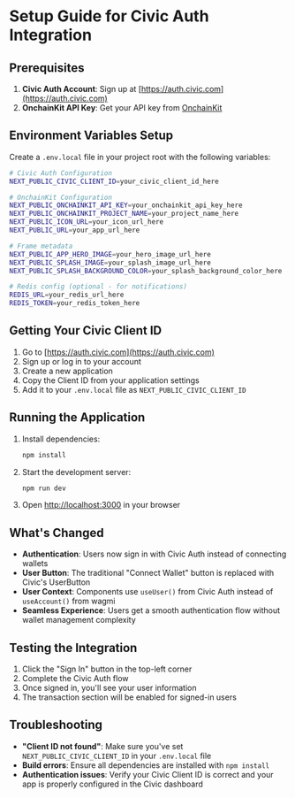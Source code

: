 # Setup Guide for Civic Auth Integration

## Prerequisites

1. **Civic Auth Account**: Sign up at [https://auth.civic.com](https://auth.civic.com)
2. **OnchainKit API Key**: Get your API key from [OnchainKit](https://onchainkit.xyz)

## Environment Variables Setup

Create a `.env.local` file in your project root with the following variables:

```bash
# Civic Auth Configuration
NEXT_PUBLIC_CIVIC_CLIENT_ID=your_civic_client_id_here

# OnchainKit Configuration
NEXT_PUBLIC_ONCHAINKIT_API_KEY=your_onchainkit_api_key_here
NEXT_PUBLIC_ONCHAINKIT_PROJECT_NAME=your_project_name_here
NEXT_PUBLIC_ICON_URL=your_icon_url_here
NEXT_PUBLIC_URL=your_app_url_here

# Frame metadata
NEXT_PUBLIC_APP_HERO_IMAGE=your_hero_image_url_here
NEXT_PUBLIC_SPLASH_IMAGE=your_splash_image_url_here
NEXT_PUBLIC_SPLASH_BACKGROUND_COLOR=your_splash_background_color_here

# Redis config (optional - for notifications)
REDIS_URL=your_redis_url_here
REDIS_TOKEN=your_redis_token_here
```

## Getting Your Civic Client ID

1. Go to [https://auth.civic.com](https://auth.civic.com)
2. Sign up or log in to your account
3. Create a new application
4. Copy the Client ID from your application settings
5. Add it to your `.env.local` file as `NEXT_PUBLIC_CIVIC_CLIENT_ID`

## Running the Application

1. Install dependencies:
   ```bash
   npm install
   ```

2. Start the development server:
   ```bash
   npm run dev
   ```

3. Open [http://localhost:3000](http://localhost:3000) in your browser

## What's Changed

- **Authentication**: Users now sign in with Civic Auth instead of connecting wallets
- **User Button**: The traditional "Connect Wallet" button is replaced with Civic's UserButton
- **User Context**: Components use `useUser()` from Civic Auth instead of `useAccount()` from wagmi
- **Seamless Experience**: Users get a smooth authentication flow without wallet management complexity

## Testing the Integration

1. Click the "Sign In" button in the top-left corner
2. Complete the Civic Auth flow
3. Once signed in, you'll see your user information
4. The transaction section will be enabled for signed-in users

## Troubleshooting

- **"Client ID not found"**: Make sure you've set `NEXT_PUBLIC_CIVIC_CLIENT_ID` in your `.env.local` file
- **Build errors**: Ensure all dependencies are installed with `npm install`
- **Authentication issues**: Verify your Civic Client ID is correct and your app is properly configured in the Civic dashboard

